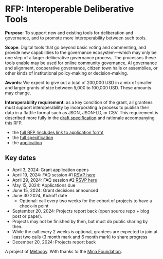 # RFP: Interoperable Deliberative Tools

**Purpose**: To support new and existing tools for deliberation and governance, and to promote more interoperability between such tools.

**Scope**: Digital tools that go beyond basic voting and commenting, and provide new capabilities to the governance ecosystem—which may only be one step of a larger deliberative governance process. The processes these tools enable may be used for online community governance, AI governance and alignment, cooperative governance, citizen town halls or assemblies, or other kinds of institutional policy-making or decision-making.

**Awards**: We expect to give out a total of 200,000 USD in a mix of smaller and larger grants of size between 5,000 to 100,000 USD. These amounts may change.

**Interoperability requirement**: as a key condition of the grant, all grantees must support interoperability by incorporating a process to publish their data in a flatfile format such as JSON, JSON-LD, or CSV. This requirement is described more fully in the [draft specification](https://docs.google.com/document/d/1G-2OVyJIvVTcQLPCg_mA3UzohSGZUm9dHPyWKwK4LlA/edit) and rationale accompanying this RFP.

- the [full RFP (includes link to application form)](https://docs.google.com/document/d/1G-2OVyJIvVTcQLPCg_mA3UzohSGZUm9dHPyWKwK4LlA/edit)
- the [full specification](https://docs.google.com/document/d/1px14n1qSKdsaqzUeKLfudEZ7LX0nvED09q2guGbRFY0/edit)
- the [application](https://docs.google.com/forms/d/e/1FAIpQLSf8gEZaRLgg9nGfYdevdwBVB6yON8eH9ehSXR3UVJ00gibhKg/viewform)

## Key dates
- April 3, 2024: Grant application opens
- April 19, 2024: FAQ session #1 [RSVP here](https://lu.ma/7icmar24)
- April 29, 2024: FAQ session #2 [RSVP here](https://lu.ma/bj85z4gu)
- May 15, 2024: Applications due
- June 15, 2024: Grant decisions announced
- June 30 2024, Kickoff date
  - Optional: call every two weeks for the cohort of projects to have a check-in point
- September 20, 2024: Projects report back (open source repo + blog post or paper). 
- Projects may not be finished by then, but must do public sharing by then.
- While the call every 2 weeks is optional, grantees are expected to join at least two calls (3 month mark and 6 month mark) to share progress 
- December 20, 2024: Projects report back

A project of [Metagov](https://metagov.org/). With thanks to the [Mina Foundation](https://www.minafoundation.com/).

